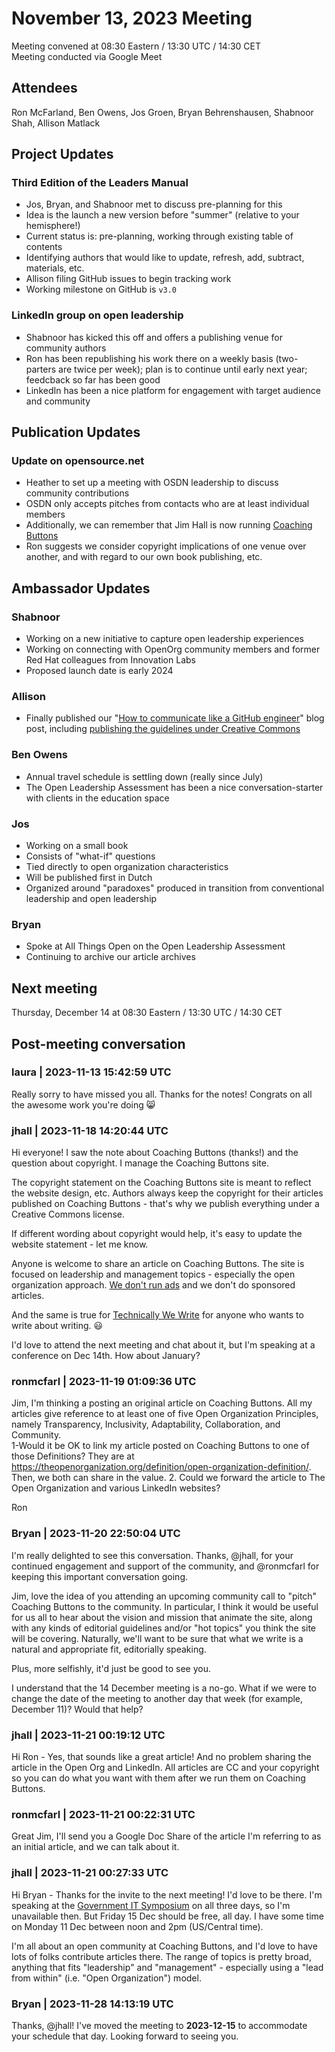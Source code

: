 # November 13, 2023 Meeting

Meeting convened at 08:30 Eastern / 13:30 UTC / 14:30 CET  
Meeting conducted via Google Meet

## Attendees
Ron McFarland, Ben Owens, Jos Groen, Bryan Behrenshausen, Shabnoor Shah, Allison Matlack

## Project Updates

### Third Edition of the Leaders Manual
- Jos, Bryan, and Shabnoor met to discuss pre-planning for this
- Idea is the launch a new version before "summer" (relative to your hemisphere!)
- Current status is: pre-planning, working through existing table of contents
- Identifying authors that would like to update, refresh, add, subtract, materials, etc.
- Allison filing GitHub issues to begin tracking work
- Working milestone on GitHub is `v3.0`

### LinkedIn group on open leadership

- Shabnoor has kicked this off and offers a publishing venue for community authors
- Ron has been republishing his work there on a weekly basis (two-parters are twice per week); plan is to continue until early next year; feedcback so far has been good
- LinkedIn has been a nice platform for engagement with target audience and community

## Publication Updates

### Update on opensource.net

- Heather to set up a meeting with OSDN leadership to discuss community contributions
- OSDN only accepts pitches from contacts who are at least individual members
- Additionally, we can remember that Jim Hall is now running [Coaching Buttons]( https://coachingbuttons.com/)
- Ron suggests we consider copyright implications of one venue over another, and with regard to our own book publishing, etc.

## Ambassador Updates

### Shabnoor
- Working on a new initiative to capture open leadership experiences 
- Working on connecting with OpenOrg community members and former Red Hat colleagues from Innovation Labs
- Proposed launch date is early 2024

### Allison
- Finally published our "[How to communicate like a GitHub engineer](https://github.blog/2023-10-04-how-to-communicate-like-a-github-engineer-our-principles-practices-and-tools/)" blog post, including [publishing the guidelines under Creative Commons](https://github.com/github/how-engineering-communicates)

### Ben Owens
- Annual travel schedule is settling down (really since July)
- The Open Leadership Assessment has been a nice conversation-starter with clients in the education space

### Jos
- Working on a small book
- Consists of "what-if" questions
- Tied directly to open organization characteristics
- Will be published first in Dutch
- Organized around "paradoxes" produced in transition from conventional leadership and open leadership

### Bryan
- Spoke at All Things Open on the Open Leadership Assessment
- Continuing to archive our article archives


## Next meeting
Thursday, December 14 at 08:30 Eastern / 13:30 UTC / 14:30 CET

## Post-meeting conversation

### laura | 2023-11-13 15:42:59 UTC

Really sorry to have missed you all. Thanks for the notes! Congrats on all the awesome work you're doing :smile_cat:

### jhall | 2023-11-18 14:20:44 UTC

Hi everyone! I saw the note about Coaching Buttons (thanks!) and the question about copyright. I manage the Coaching Buttons site.

The copyright statement on the Coaching Buttons site is meant to reflect the website design, etc. Authors always keep the copyright for their articles published on Coaching Buttons - that's why we publish everything under a Creative Commons license.

If different wording about copyright would help, it's easy to update the website statement - let me know.

Anyone is welcome to share an article on Coaching Buttons. The site is focused on leadership and management topics - especially the open organization approach. [We don't run ads](https://coachingbuttons.com/advertising) and we don't do sponsored articles.

And the same is true for [Technically We Write](https://technicallywewrite.com/) for anyone who wants to write about writing. :smiley: 

I'd love to attend the next meeting and chat about it, but I'm speaking at a conference on Dec 14th. How about January?

### ronmcfarl | 2023-11-19 01:09:36 UTC

Jim,
I'm thinking a posting an original article on Coaching Buttons.  All my articles give reference to at least one of five Open Organization Principles, namely Transparency, Inclusivity, Adaptability, Collaboration, and Community.  
1-Would it be OK to link my article posted on Coaching Buttons to one of those Definitions?  They are at https://theopenorganization.org/definition/open-organization-definition/.  Then, we both can share in the value.
2.  Could we forward the article to The Open Organization and various LinkedIn websites?

Ron

### Bryan | 2023-11-20 22:50:04 UTC

I'm really delighted to see this conversation. Thanks, @jhall, for your continued engagement and support of the community, and @ronmcfarl for keeping this important conversation going.

Jim, love the idea of you attending an upcoming community call to "pitch" Coaching Buttons to the community. In particular, I think it would be useful for us all to hear about the vision and mission that animate the site, along with any kinds of editorial guidelines and/or "hot topics" you think the site will be covering. Naturally, we'll want to be sure that what we write is a natural and appropriate fit, editorially speaking.

Plus, more selfishly, it'd just be good to see you.

I understand that the 14 December meeting is a no-go. What if we were to change the date of the meeting to another day that week (for example, December 11)? Would that help?

### jhall | 2023-11-21 00:19:12 UTC

Hi Ron - Yes, that sounds like a great article! And no problem sharing the article in the Open Org and LinkedIn. All articles are CC and your copyright so you can do what you want with them after we run them on Coaching Buttons.

### ronmcfarl | 2023-11-21 00:22:31 UTC

Great Jim,
I'll send you a Google Doc Share of the article I'm referring to as an initial article, and we can talk about it.

### jhall | 2023-11-21 00:27:33 UTC

Hi Bryan - Thanks for the invite to the next meeting! I'd love to be there. I'm speaking at the [Government IT Symposium](https://fusionlp.org/govit-2023/) on all three days, so I'm unavailable then. But Friday 15 Dec should be free, all day. I have some time on Monday 11 Dec between noon and 2pm (US/Central time).

I'm all about an open community at Coaching Buttons, and I'd love to have lots of folks contribute articles there. The range of topics is pretty broad, anything that fits "leadership" and "management" - especially using a "lead from within" (i.e. "Open Organization") model.

### Bryan | 2023-11-28 14:13:19 UTC

Thanks, @jhall! I've moved the meeting to **2023-12-15** to accommodate your schedule that day. Looking forward to seeing you.
